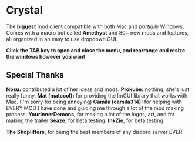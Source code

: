 # Crystal
The **biggest** mod client compatible with both Mac and *partially* Windows. Comes with a macro bot called **Amethyst** and 80+ new mods and features, all organized in an easy to use dropdown GUI. 

**Click the TAB key to open and close the menu, and rearrange and resize the windows however you want**

## Special Thanks
**Nosu:** contributed a lot of her ideas and mods.
**Prokube:** nothing, she's just really funny.
**Mat (matcool):** for providing the ImGUI library that works with Mac. (I'm sorry for being annoying)
**Camila (camila314):** for helping with EVERY MOD I have done and guiding me through a lot of the mod making process.
**YourInnerDemons**, for making a lot of the logos, art, and for making the trailer
**Seaze**, for beta testing.
**InkZie**, for beta testing.

**The Shoplifters**, for being the best members of any discord server EVER.